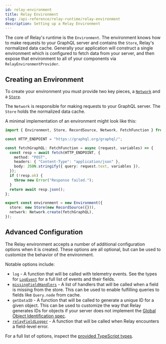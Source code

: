 ```yaml
---
id: relay-environment
title: Relay Environment
slug: /api-reference/relay-runtime/relay-environment
description: Setting up a Relay Environment
---
```


The core of Relay's runtime is the `Environment`. The environment knows how to make requests to your GraphQL server and contains the `Store`, Relay's normalized data cache. Generally your application will construct a single environment which is configured to fetch data from your server, and then expose that environment to all of your components via `RelayEnvironmentProvider`.

## Creating an Environment

To create your environment you must provide two key pieces, a [`Network`](../../guides/network-layer.md) and a [`Store`](store.md).

The `Network` is responsible for making requests to your GraphQL server. The `Store` holds the normalized data cache.

A minimal implementation of an environment might look like this:

```ts title="RelayEnvironment.js"
import { Environment, Store, RecordSource, Network, FetchFunction } from "relay-runtime";

const HTTP_ENDPOINT = "https://graphql.org/graphql/";

const fetchGraphQL: FetchFunction = async (request, variables) => {
  const resp = await fetch(HTTP_ENDPOINT, {
    method: "POST",
    headers: { "Content-Type": "application/json" },
    body: JSON.stringify({ query: request.text, variables }),
  });
  if (!resp.ok) {
    throw new Error("Response failed.");
  }
  return await resp.json();
};

export const environment = new Environment({
  store: new Store(new RecordSource({})),
  network: Network.create(fetchGraphQL),
});
```

## Advanced Configuration

The Relay environment accepts a number of additional configuration options when it is created. These options are all optional, but can be used to customize the behavior of the environment.

Notable options include:

* `log` - A function that will be called with telemetry events. See the types for [`LogEvent`](https://github.com/facebook/relay/blob/0414c9ad0744483e349e07defcb6d70a52cf8b3c/packages/relay-runtime/store/RelayStoreTypes.js#L799) for a full list of events and their fields.
* [`missingFieldHandlers`](../../guided-tour/reusing-cached-data/filling-in-missing-data.md) - A list of handlers that will be called when a field is missing from the store. This can be used to enable fulfilling queries to fields like `Query.node` from cache.
* `getDataID` - A function that will be called to generate a unique ID for a given object. This can be used to customize the way that Relay generates IDs for objects if your server does not implement the [Global Object Identification spec](https://graphql.org/learn/global-object-identification/).
* [`relayFieldLogger`](./field-logger.md) - A function that will be called when Relay encounters a field-level error.

For a full list of options, inspect the [provided TypeScript types](https://github.com/DefinitelyTyped/DefinitelyTyped/blob/master/types/relay-runtime/lib/store/RelayModernEnvironment.d.ts#L26-L43).
